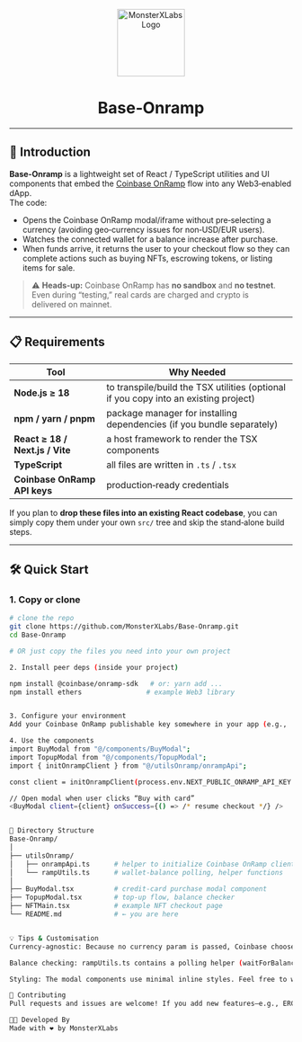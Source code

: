 <!-- README.md -->

<p align="center">
  <!-- Replace the src with your own project logo if you have one -->
  <img src="https://avatars.githubusercontent.com/u/105401272?s=200&v=4" alt="MonsterXLabs Logo" width="120">
</p>

<h1 align="center">Base‑Onramp</h1>

---

## 🚀 Introduction
**Base‑Onramp** is a lightweight set of React / TypeScript utilities and UI components that embed the [Coinbase OnRamp](https://docs.cdp.coinbase.com/onramp/docs/api-onramp-initializing) flow into any Web3‑enabled dApp.  
The code:

- Opens the Coinbase OnRamp modal/iframe without pre‑selecting a currency (avoiding geo‑currency issues for non‑USD/EUR users).  
- Watches the connected wallet for a balance increase after purchase.  
- When funds arrive, it returns the user to your checkout flow so they can complete actions such as buying NFTs, escrowing tokens, or listing items for sale.

> ⚠️ **Heads‑up:** Coinbase OnRamp has **no sandbox** and **no testnet**. Even during “testing,” real cards are charged and crypto is delivered on mainnet.

---

## 📋 Requirements
| Tool | Why Needed |
| ---- | ---------- |
| **Node.js ≥ 18** | to transpile/build the TSX utilities (optional if you copy into an existing project) |
| **npm / yarn / pnpm** | package manager for installing dependencies (if you bundle separately) |
| **React ≥ 18 / Next.js / Vite** | a host framework to render the TSX components |
| **TypeScript** | all files are written in `.ts` / `.tsx` |
| **Coinbase OnRamp API keys** | production‑ready credentials |

If you plan to **drop these files into an existing React codebase**, you can simply copy them under your own `src/` tree and skip the stand‑alone build steps.

---

## 🛠 Quick Start

### 1. Copy or clone
```bash
# clone the repo
git clone https://github.com/MonsterXLabs/Base-Onramp.git
cd Base-Onramp

# OR just copy the files you need into your own project

2. Install peer deps (inside your project)

npm install @coinbase/onramp-sdk   # or: yarn add ...
npm install ethers                # example Web3 library


3. Configure your environment
Add your Coinbase OnRamp publishable key somewhere in your app (e.g., .env, Next.js public runtime config, etc.).

4. Use the components
import BuyModal from "@/components/BuyModal";
import TopupModal from "@/components/TopupModal";
import { initOnrampClient } from "@/utilsOnramp/onrampApi";

const client = initOnrampClient(process.env.NEXT_PUBLIC_ONRAMP_API_KEY!);

// Open modal when user clicks “Buy with card”
<BuyModal client={client} onSuccess={() => /* resume checkout */} />


📁 Directory Structure
Base-Onramp/
│
├── utilsOnramp/
│   ├── onrampApi.ts      # helper to initialize Coinbase OnRamp client
│   └── rampUtils.ts      # wallet‑balance polling, helper functions
│
├── BuyModal.tsx          # credit‑card purchase modal component
├── TopupModal.tsx        # top‑up flow, balance checker
├── NFTMain.tsx           # example NFT checkout page
└── README.md             # ← you are here


💡 Tips & Customisation
Currency‑agnostic: Because no currency param is passed, Coinbase chooses the correct fiat/crypto pair automatically based on the user’s profile.

Balance checking: rampUtils.ts contains a polling helper (waitForBalanceIncrease) you can adapt for your own RPC provider or wallet hooks.

Styling: The modal components use minimal inline styles. Feel free to wrap with your favourite UI library (ShadCN, Chakra, MUI, Tailwind, etc.).

🤝 Contributing
Pull requests and issues are welcome! If you add new features—e.g., ERC‑20 balance checks, better error surfaces—feel free to open a PR.

👨‍💻 Developed By
Made with ❤️ by MonsterXLabs


